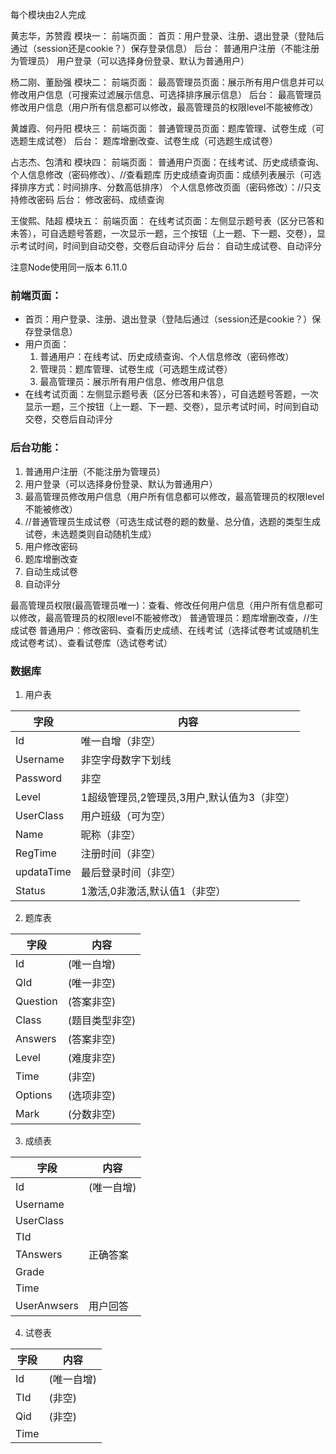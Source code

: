 每个模块由2人完成

黄志华，苏赞霞
模块一：
前端页面：
首页：用户登录、注册、退出登录（登陆后通过（session还是cookie？）保存登录信息）
后台：
普通用户注册（不能注册为管理员）
用户登录（可以选择身份登录、默认为普通用户）

杨二刚、董励强
模块二：
前端页面：
最高管理员页面：展示所有用户信息并可以修改用户信息（可搜索过滤展示信息、可选择排序展示信息）
后台：
最高管理员修改用户信息（用户所有信息都可以修改，最高管理员的权限level不能被修改）

黄雄霞、何丹阳
模块三：
前端页面：
普通管理员页面：题库管理、试卷生成（可选题生成试卷）
后台：
题库增删改查、试卷生成（可选题生成试卷）

占志杰、包清和
模块四：
前端页面：
普通用户页面：在线考试、历史成绩查询、个人信息修改（密码修改）、//查看题库
历史成绩查询页面：成绩列表展示（可选择排序方式：时间排序、分数高低排序）
个人信息修改页面（密码修改）：//只支持修改密码
后台：
修改密码、成绩查询


王俊熙、陆超
模块五：
前端页面：
在线考试页面：左侧显示题号表（区分已答和未答），可自选题号答题，一次显示一题，三个按钮（上一题、下一题、交卷），显示考试时间，时间到自动交卷，交卷后自动评分
后台：
自动生成试卷、自动评分




注意Node使用同一版本
6.11.0

### 前端页面：

+ 首页：用户登录、注册、退出登录（登陆后通过（session还是cookie？）保存登录信息）
+ 用户页面：
  1. 普通用户：在线考试、历史成绩查询、个人信息修改（密码修改）
  2. 管理员：题库管理、试卷生成（可选题生成试卷）
  3. 最高管理员：展示所有用户信息、修改用户信息
+ 在线考试页面：左侧显示题号表（区分已答和未答），可自选题号答题，一次显示一题，三个按钮（上一题、下一题、交卷），显示考试时间，时间到自动交卷，交卷后自动评分

### 后台功能：
1. 普通用户注册（不能注册为管理员）
2. 用户登录（可以选择身份登录、默认为普通用户）
3. 最高管理员修改用户信息（用户所有信息都可以修改，最高管理员的权限level不能被修改）
4. //普通管理员生成试卷（可选生成试卷的题的数量、总分值，选题的类型生成试卷，未选题类则自动随机生成）
5. 用户修改密码
6. 题库增删改查
7. 自动生成试卷
8. 自动评分

最高管理员权限(最高管理员唯一)：查看、修改任何用户信息（用户所有信息都可以修改，最高管理员的权限level不能被修改）
普通管理员：题库增删改查，//生成试卷
普通用户：修改密码、查看历史成绩、在线考试（选择试卷考试或随机生成试卷考试）、查看试卷库（选试卷考试）

### 数据库
1. 用户表

字段|内容
---|---
Id|唯一自增（非空）
Username|非空字母数字下划线
Password|非空
Level|1超级管理员,2管理员,3用户,默认值为3（非空）
UserClass|用户班级（可为空）
Name|昵称（非空）
RegTime|注册时间（非空）
updataTime|最后登录时间（非空）
Status|1激活,0非激活,默认值1（非空）

2. 题库表

字段|内容
---|---
Id|(唯一自增)
QId|(唯一非空)
Question|(答案非空)
Class|(题目类型非空)
Answers|(答案非空)
Level|(难度非空)
Time|(非空)
Options|(选项非空)
Mark|(分数非空)


3. 成绩表

字段|内容
---|---
Id|(唯一自增)
Username|
UserClass|
TId|
TAnswers|正确答案
Grade|
Time|
UserAnwsers|用户回答



4. 试卷表

字段|内容
---|---
Id|(唯一自增)
TId|(非空)
Qid|(非空)
Time|




